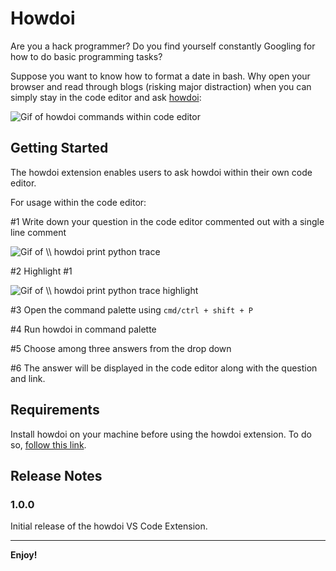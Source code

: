 # Howdoi

Are you a hack programmer? Do you find yourself constantly Googling for how to do basic programming tasks?

Suppose you want to know how to format a date in bash. Why open your browser and read through blogs (risking major distraction) when you can simply stay in the code editor and ask [howdoi](https://github.com/gleitz/howdoi#howdoi):

![Gif of howdoi commands within code editor](http://g.recordit.co/3795DyyMm1.gif)

## Getting Started

The howdoi extension enables users to ask howdoi within their own code editor. 

For usage within the code editor:

#1 Write down your question in the code editor commented out with a single line comment

![Gif of `\\ howdoi print python trace`](http://g.recordit.co/uPL4KqWvTV.gif)

#2 Highlight #1

![Gif of `\\ howdoi print python trace` highlight](http://g.recordit.co/ladhB94tBZ.gif)


#3 Open the command palette using `cmd/ctrl + shift + P`

#4 Run howdoi in command palette

#5 Choose among three answers from the drop down

#6 The answer will be displayed in the code editor along with the question and link.

## Requirements

Install howdoi on your machine before using the howdoi extension. To do so, [follow this link](https://github.com/gleitz/howdoi#installation).

## Release Notes


### 1.0.0

Initial release of the howdoi VS Code Extension.


-----------------------------------------------------------------------------------------------------------

**Enjoy!**
